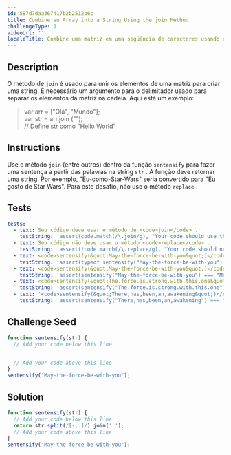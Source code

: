 ```yaml
---
id: 587d7daa367417b2b2512b6c
title: Combine an Array into a String Using the join Method
challengeType: 1
videoUrl: ''
localeTitle: Combine uma matriz em uma seqüência de caracteres usando o método de associação
---
```


## Description
<section id="description"> O método de <code>join</code> é usado para unir os elementos de uma matriz para criar uma string. É necessário um argumento para o delimitador usado para separar os elementos da matriz na cadeia. Aqui está um exemplo: <blockquote> var arr = [&quot;Olá&quot;, &quot;Mundo&quot;]; <br> var str = arr.join (&quot;&quot;); <br> // Define str como &quot;Hello World&quot; </blockquote></section>

## Instructions
<section id="instructions"> Use o método <code>join</code> (entre outros) dentro da função <code>sentensify</code> para fazer uma sentença a partir das palavras na string <code>str</code> . A função deve retornar uma string. Por exemplo, &quot;Eu-como-Star-Wars&quot; seria convertido para &quot;Eu gosto de Star Wars&quot;. Para este desafio, não use o método <code>replace</code> . </section>

## Tests
<section id='tests'>

```yml
tests:
  - text: Seu código deve usar o método de <code>join</code> .
    testString: 'assert(code.match(/\.join/g), "Your code should use the <code>join</code> method.");'
  - text: Seu código não deve usar o método <code>replace</code> .
    testString: 'assert(!code.match(/\.replace/g), "Your code should not use the <code>replace</code> method.");'
  - text: <code>sentensify(&quot;May-the-force-be-with-you&quot;)</code> deve retornar uma string.
    testString: 'assert(typeof sentensify("May-the-force-be-with-you") === "string", "<code>sentensify("May-the-force-be-with-you")</code> should return a string.");'
  - text: <code>sentensify(&quot;May-the-force-be-with-you&quot;)</code> deve retornar <code>&quot;May the force be with you&quot;</code> .
    testString: 'assert(sentensify("May-the-force-be-with-you") === "May the force be with you", "<code>sentensify("May-the-force-be-with-you")</code> should return <code>"May the force be with you"</code>.");'
  - text: <code>sentensify(&quot;The.force.is.strong.with.this.one&quot;)</code> deve retornar <code>&quot;The force is strong with this one&quot;</code> .
    testString: 'assert(sentensify("The.force.is.strong.with.this.one") === "The force is strong with this one", "<code>sentensify("The.force.is.strong.with.this.one")</code> should return <code>"The force is strong with this one"</code>.");'
  - text: '<code>sentensify(&quot;There,has,been,an,awakening&quot;)</code> deve retornar <code>&quot;There has been an awakening&quot;</code> .'
    testString: 'assert(sentensify("There,has,been,an,awakening") === "There has been an awakening", "<code>sentensify("There,has,been,an,awakening")</code> should return <code>"There has been an awakening"</code>.");'

```

</section>

## Challenge Seed
<section id='challengeSeed'>

<div id='js-seed'>

```js
function sentensify(str) {
  // Add your code below this line


  // Add your code above this line
}
sentensify("May-the-force-be-with-you");

```

</div>



</section>

## Solution
<section id='solution'>

```js
function sentensify(str) {
  // Add your code below this line
  return str.split(/[-,.]/).join(' ');
  // Add your code above this line
}
sentensify("May-the-force-be-with-you");
```
</section>
